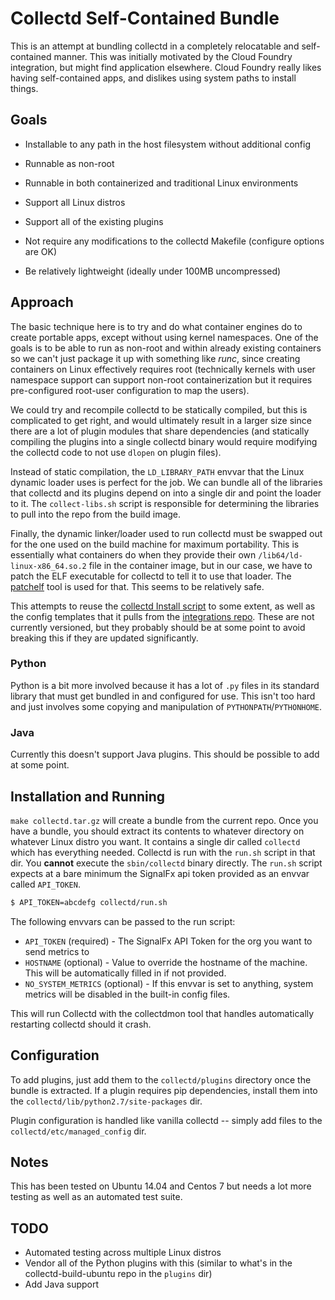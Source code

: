# Collectd Self-Contained Bundle

This is an attempt at bundling collectd in a completely relocatable and
self-contained manner.  This was initially motivated by the Cloud Foundry
integration, but might find application elsewhere.  Cloud Foundry really likes
having self-contained apps, and dislikes using system paths to install things.

## Goals
 - Installable to any path in the host filesystem without additional config

 - Runnable as non-root

 - Runnable in both containerized and traditional Linux environments

 - Support all Linux distros

 - Support all of the existing plugins

 - Not require any modifications to the collectd Makefile (configure options
     are OK)

 - Be relatively lightweight (ideally under 100MB uncompressed)

## Approach

The basic technique here is to try and do what container engines do to create
portable apps, except without using kernel namespaces.  One of the goals is to
be able to run as non-root and within already existing containers so we can't
just package it up with something like _runc_, since creating containers on
Linux effectively requires root (technically kernels with user namespace support
can support non-root containerization but it requires pre-configured root-user
configuration to map the users).

We could try and recompile collectd to be statically compiled, but this is
complicated to get right, and would ultimately result in a larger size since
there are a lot of plugin modules that share dependencies (and statically
compiling the plugins into a single collectd binary would require modifying the
collectd code to not use `dlopen` on plugin files).

Instead of static compilation, the `LD_LIBRARY_PATH` envvar that the Linux
dynamic loader uses is perfect for the job.  We can bundle all of the libraries
that collectd and its plugins depend on into a single dir and point the loader
to it.  The `collect-libs.sh` script is responsible for determining the
libraries to pull into the repo from the build image.

Finally, the dynamic linker/loader used to run collectd must be swapped out for
the one used on the build machine for maximum portability.  This is essentially
what containers do when they provide their own `/lib64/ld-linux-x86_64.so.2`
file in the container image, but in our case, we have to patch the ELF
executable for collectd to tell it to use that loader.  The
[patchelf](https://nixos.org/patchelf.html) tool is used for that.  This seems
to be relatively safe.

This attempts to reuse the [collectd Install
script](https://github.com/signalfx/signalfx-collectd-installer) to some
extent, as well as the config templates that it pulls from the [integrations
repo](https://github.com/signalfx/integrations).  These are not currently
versioned, but they probably should be at some point to avoid breaking this if
they are updated significantly.

### Python
Python is a bit more involved because it has a lot of `.py` files in its
standard library that must get bundled in and configured for use.  This isn't
too hard and just involves some copying and manipulation of
`PYTHONPATH`/`PYTHONHOME`.

### Java
Currently this doesn't support Java plugins.  This should be possible to add
at some point.

## Installation and Running
`make collectd.tar.gz` will create a bundle from the current repo.  Once you
have a bundle, you should extract its contents to whatever directory on
whatever Linux distro you want.  It contains a single dir called `collectd`
which has everything needed.  Collectd is run with the `run.sh` script in that
dir.  You **cannot** execute the `sbin/collectd` binary directly.  The `run.sh`
script expects at a bare minimum the SignalFx api token provided as an envvar
called `API_TOKEN`.  

```sh
$ API_TOKEN=abcdefg collectd/run.sh
```

The following envvars can be passed to the run script:

 - `API_TOKEN` (required) - The SignalFx API Token for the org you want to send metrics to
 - `HOSTNAME` (optional) - Value to override the hostname of the machine.  This
     will be automatically filled in if not provided.
 - `NO_SYSTEM_METRICS` (optional) - If this envvar is set to anything, system
     metrics will be disabled in the built-in config files.

This will run Collectd with the collectdmon tool that handles automatically
restarting collectd should it crash.


## Configuration
To add plugins, just add them to the `collectd/plugins` directory once the
bundle is extracted.  If a plugin requires pip dependencies, install them into
the `collectd/lib/python2.7/site-packages` dir.

Plugin configuration is handled like vanilla collectd -- simply add files to
the `collectd/etc/managed_config` dir.

## Notes
This has been tested on Ubuntu 14.04 and Centos 7 but needs a lot more testing
as well as an automated test suite.

## TODO
 - Automated testing across multiple Linux distros
 - Vendor all of the Python plugins with this (similar to what's in the
     collectd-build-ubuntu repo in the `plugins` dir)
 - Add Java support
